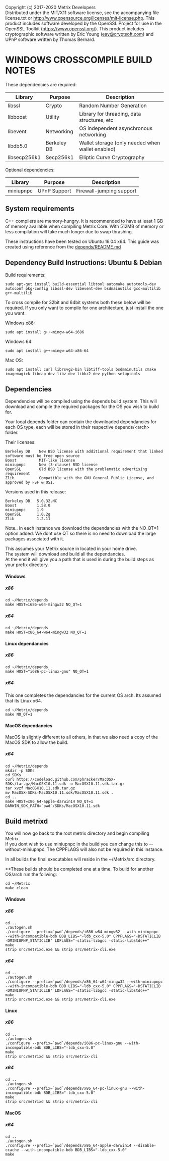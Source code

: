 Copyright (c) 2017-2020 Metrix Developers  
Distributed under the MIT/X11 software license, see the accompanying
file license.txt or http://www.opensource.org/licenses/mit-license.php.
This product includes software developed by the OpenSSL Project for use in
the OpenSSL Toolkit (https://www.openssl.org/).  This product includes
cryptographic software written by Eric Young (eay@cryptsoft.com) and UPnP
software written by Thomas Bernard.

WINDOWS CROSSCOMPILE BUILD NOTES
===================

These dependencies are required:

 Library     | Purpose          | Description
 ------------|------------------|----------------------
 libssl      | Crypto           | Random Number Generation
 libboost    | Utility          | Library for threading, data structures, etc
 libevent    | Networking       | OS independent asynchronous networking
 libdb5.0    | Berkeley DB      | Wallet storage (only needed when wallet enabled)
 libsecp256k1| Secp256k1        | Elliptic Curve Cryptography

Optional dependencies:

 Library     | Purpose          | Description
 ------------|------------------|----------------------
 miniupnpc   | UPnP Support     | Firewall-jumping support


System requirements
--------------------

C++ compilers are memory-hungry. It is recommended to have at least 1 GB of
memory available when compiling Metrix Core. With 512MB of memory or less
compilation will take much longer due to swap thrashing.

These instructions have been tested on Ubuntu 16.04 x64. This guide was created using reference from the [depends/README.md](../depends/README.md)

Dependency Build Instructions: Ubuntu & Debian
----------------------------------------------
Build requirements:

    sudo apt-get install build-essential libtool automake autotools-dev autoconf pkg-config libssl-dev libevent-dev bsdmainutils gcc-multilib g++-multilib

To cross compile for 32bit and 64bit systems both these below will be required. If you only want to compile for one architecture, just install the one you want.

Windows x86:

    sudo apt install g++-mingw-w64-i686

Windows 64:

    sudo apt install g++-mingw-w64-x86-64

Mac OS:

	sudo apt install curl librsvg2-bin libtiff-tools bsdmainutils cmake imagemagick libcap-dev libz-dev libbz2-dev python-setuptools
	
Dependencies
------------

Dependencies will be compiled using the depends build system. This will download and compile the required packages for the OS you wish to build for.

Your local depends folder can contain the downloaded dependancies for each OS type, each will be stored in their respective depends/\<arch> folder.

Their licenses:

    Berkeley DB    New BSD license with additional requirement that linked software must be free open source
    Boost          MIT-like license
    miniupnpc      New (3-clause) BSD license
    OpenSSL        Old BSD license with the problematic advertising requirement
    Zlib           Compatible with the GNU General Public License, and approved by FSF & OSI.

Versions used in this release:

    Berkeley DB   5.0.32.NC
    Boost         1.58.0
    miniupnpc     1.9
    OpenSSL       1.0.2g
    Zlib          1.2.11

Note.. In each instance we download the dependancies with the NO_QT=1 option added. We dont use QT so there is no need to download the large packages associated with it.

This assumes your Metrix source in located in your home drive.  
The system will download and build all the dependancies.  
At the end it will give you a path that is used in during the build steps as your prefix directory.

#### Windows

##### x86

```
cd ~/Metrix/depends
make HOST=i686-w64-mingw32 NO_QT=1
```
##### x64

```
cd ~/Metrix/depends
make HOST=x86_64-w64-mingw32 NO_QT=1
```

#### Linux dependancies

##### x86

```
cd ~/Metrix/depends
make HOST="i686-pc-linux-gnu" NO_QT=1
```

##### x64

This one completes the dependancies for the current OS arch. Its assumed that its Linux x64.

```
cd ~/Metrix/depends
make NO_QT=1
```

#### MacOS dependancies

MacOS is slightly different to all others, in that we also need a copy of the MacOS SDK to allow the build.

##### x64

```
cd ~/Metrix/depends
mkdir -p SDKs
cd SDKs
curl https://codeload.github.com/phracker/MacOSX-SDKs/tar.gz/MacOSX10.11.sdk -o MacOSX10.11.sdk.tar.gz
tar xvzf MacOSX10.11.sdk.tar.gz
mv MacOSX-SDKs-MacOSX10.11.sdk/MacOSX10.11.sdk .
cd ..
make HOST=x86_64-apple-darwin14 NO_QT=1 DARWIN_SDK_PATH=`pwd`/SDKs/MacOSX10.11.sdk
```

Build metrixd
-------

You will now go back to the root metrix directory and begin compiling Metrix.  
If you dont wish to use miniupnpc in the build you can change this to --without-miniupnpc.
The CPPFLAGS will also not be required in this instance.

In all builds the final executables will reside in the ~/Metrix/src directory.

**These builds should be completed one at a time. To build for another OS/arch run the follwing:
```
cd ~/Metrix
make clean
```

#### Windows
##### x86

```
cd ..
./autogen.sh
./configure --prefix=`pwd`/depends/i686-w64-mingw32 --with-miniupnpc  --with-incompatible-bdb BDB_LIBS="-ldb_cxx-5.0" CPPFLAGS="-DSTATICLIB -DMINIUPNP_STATICLIB" LDFLAGS="-static-libgcc -static-libstdc++"
make
strip src/metrixd.exe && strip src/metrix-cli.exe
```

##### x64

```
cd ..
./autogen.sh
./configure --prefix=`pwd`/depends/x86_64-w64-mingw32 --with-miniupnpc --with-incompatible-bdb BDB_LIBS="-ldb_cxx-5.0" CPPFLAGS="-DSTATICLIB -DMINIUPNP_STATICLIB" LDFLAGS="-static-libgcc -static-libstdc++"
make
strip src/metrixd.exe && strip src/metrix-cli.exe
```

#### Linux
##### x86

```
cd ..
./autogen.sh
./configure --prefix=`pwd`/depends/i686-pc-linux-gnu --with-incompatible-bdb BDB_LIBS="-ldb_cxx-5.0"
make
strip src/metrixd && strip src/metrix-cli
```

##### x64

```
cd ..
./autogen.sh
./configure --prefix=`pwd`/depends/x86_64-pc-linux-gnu --with-incompatible-bdb BDB_LIBS="-ldb_cxx-5.0"
make
strip src/metrixd && strip src/metrix-cli
```
#### MacOS
##### x64

```
cd ..
./autogen.sh
./configure --prefix=`pwd`/depends/x86_64-apple-darwin14 --disable-ccache --with-incompatible-bdb BDB_LIBS="-ldb_cxx-5.0"
make
```
